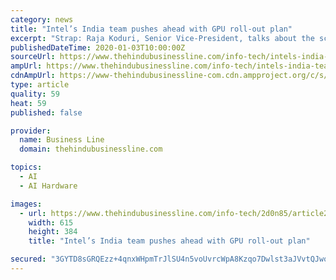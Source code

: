 ```yaml
---
category: news
title: "Intel’s India team pushes ahead with GPU roll-out plan"
excerpt: "Strap: Raja Koduri, Senior Vice-President, talks about the scope of GPUs in exascale computing, AI and real-time data analytics Intel’s Xe generation of GPU (Graphics Processing Unit), which targets both data centres and PC gaming, has been the talk of the town in the geek world for a while now. Speculation on product release dates ..."
publishedDateTime: 2020-01-03T10:00:00Z
sourceUrl: https://www.thehindubusinessline.com/info-tech/intels-india-team-pushes-ahead-with-gpu-roll-out-plan/article30469419.ece
ampUrl: https://www.thehindubusinessline.com/info-tech/intels-india-team-pushes-ahead-with-gpu-roll-out-plan/article30469419.ece/amp/
cdnAmpUrl: https://www-thehindubusinessline-com.cdn.ampproject.org/c/s/www.thehindubusinessline.com/info-tech/intels-india-team-pushes-ahead-with-gpu-roll-out-plan/article30469419.ece/amp/
type: article
quality: 59
heat: 59
published: false

provider:
  name: Business Line
  domain: thehindubusinessline.com

topics:
  - AI
  - AI Hardware

images:
  - url: https://www.thehindubusinessline.com/info-tech/2d0n85/article26957657.ece/ALTERNATES/LANDSCAPE_615/BL27P5INTEL
    width: 615
    height: 384
    title: "Intel’s India team pushes ahead with GPU roll-out plan"

secured: "3GYTD8sGRQEzz+4qnxWHpmTrJlSU4n5voUvrcWpA8Kzqo7Dwlst3aJVvtQJwoSicTbsleaRNU7aMs9KralgpRJKSqy0UpZ9aeMmUIFfzf65tpZ/NteKmY/+K98lODo80lYeyXuILm87fPdqMXgxD/wlDhkUCNexj4OGjvkpAH0kuhfRO/k4YK8ZQFQRb7Q0C76sub1p7gGHeK088YRtRQPPtut0IF84t4BtQbH9KPJv5Qo/GDNsito7XgOJgRPwrbBg7TrM5KNVQiAfeFUyXmw==;LE/YhPFedMmmP7xAiZFvyA=="
---
```


